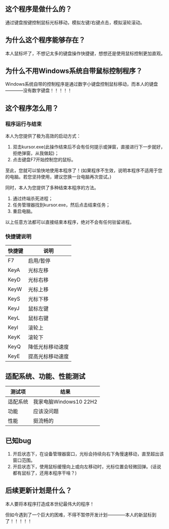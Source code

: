 ## 这个程序是做什么的？
通过键盘按键控制鼠标光标移动，模拟左键/右键点击，模拟滚轮滚动。

## 为什么这个程序能够存在？
本人鼠标坏了，不想记太多的键盘操作快捷键，想想还是使用鼠标控制更加直观。

## 为什么不用Windows系统自带鼠标控制程序？
Windows系统自带的控制程序是通过数字小键盘控制鼠标移动，而本人的键盘————没有数字键盘！！！！！

## 这个程序怎么用？

### 程序运行与结束
本人为您提供了极为高效的启动方式：
1. 双击kursor.exe(此操作结束后不会有任何提示或弹窗，直接进行下一步就好，拒绝弹窗，从我做起)；
2. 点击键盘F7开始控制您的鼠标。

至此，您就可以愉快地使用本程序了！(如果程序不生效，说明本程序不适用于您的电脑。若您坚持使用，建议您换一台电脑再次尝试。)

同时，本人为您提供了多种结束本程序的方法。
1. 通过终端杀死进程；
2. 任务管理器找到kursor.exe，然后点击结束任务；
3. 重启电脑。

以上任意方法都可以直接结束本程序，绝对不会有任何驻留进程。

### 快捷键说明
|  快捷键   | 说明  |
|  ----  | ----  |
| F7 | 启用/暂停 |
| KeyA | 光标左移 |
| KeyD | 光标右移 |
| KeyW | 光标上移 |
| KeyS | 光标下移 |
| KeyJ | 鼠标左键 |
| KeyL | 鼠标右键 |
| KeyI | 滚轮上 |
| KeyK | 滚轮下 |
| KeyQ | 降低光标移动速度 |
| KeyE | 提高光标移动速度 |

## 适配系统、功能、性能测试
|  测试项   | 结果  |
|  ----  | ----  |
| 适配系统 | 我家电脑Windows10 22H2 |
| 功能 | 应该没问题 |
| 性能 | 挺流畅的 |

## 已知bug
1. 开启状态下，在设备管理器窗口，光标会持续向右下角慢速移动，直至超出该窗口范围。
2. 开启状态下，使用鼠标缓慢向上或向左移动时，光标位置会轻微回弹。(话说都有鼠标了，还用本程序干啥？)


## 后续更新计划是什么？
本人要将本程序打造成本世纪最伟大的程序！

但如今遇到了一个巨大的困难，不得不暂停开发计划————本人的新鼠标到了！！！！！